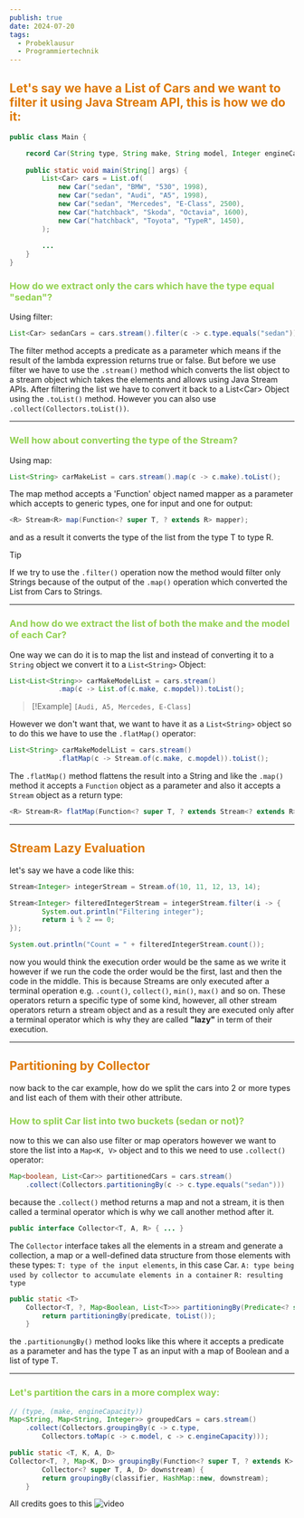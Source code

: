 ```yaml
---
publish: true
date: 2024-07-20
tags:
  - Probeklausur
  - Programmiertechnik
---
```

## <font color="#de7802">Let's say we have a List of Cars and we want to filter it using Java Stream API, this is how we do it:</font>

```java
public class Main {

	record Car(String type, String make, String model, Integer engineCapacity)
	
	public static void main(String[] args) {
		List<Car> cars = List.of(
			new Car("sedan", "BMW", "530", 1998),
			new Car("sedan", "Audi", "A5", 1998),
			new Car("sedan", "Mercedes", "E-Class", 2500),
			new Car("hatchback", "Skoda", "Octavia", 1600),
			new Car("hatchback", "Toyota", "TypeR", 1450),
		);
		
		...
	}
}
```

### <font color="#92d050">How do we extract only the cars which have the type equal "sedan"?</font>
Using filter:
```java
List<Car> sedanCars = cars.stream().filter(c -> c.type.equals("sedan")).toList();
```
The filter method accepts a predicate as a parameter which means if the result of the lambda expression returns true or false. But before we use filter we have to use the `.stream()` method which converts the list object to a stream object which takes the elements and allows using Java Stream APIs. After filtering the list we have to convert it back to a List\<Car\> Object using the `.toList()` method. However you can also use `.collect(Collectors.toList())`.


---
### <font color="#92d050">Well how about converting the type of the Stream?</font>
Using map:
```java
List<String> carMakeList = cars.stream().map(c -> c.make).toList();
```
The map method accepts a 'Function' object named mapper as a parameter which accepts to generic types, one for input and one for output:
```java
<R> Stream<R> map(Function<? super T, ? extends R> mapper);
```
and as a result it converts the type of the list from the type T to type R.

> [!Tip] 
> If we try to use the `.filter()` operation now the method would filter only Strings because of the output of the `.map()` operation which converted the List from Cars to Strings.


---

### <font color="#92d050">And how do we extract the list of both the make and the model of each Car?</font>
One way we can do it is to map the list and instead of converting it to a `String` object we convert it to a `List<String>` Object:
```java
List<List<String>> carMakeModelList = cars.stream()
			.map(c -> List.of(c.make, c.mopdel)).toList();
```

> [!Example]
> `[Audi, A5, Mercedes, E-Class]`

However we don't want that, we want to have it as a `List<String>` object so to do this we have to use the `.flatMap()` operator:
```java
List<String> carMakeModelList = cars.stream()
			.flatMap(c -> Stream.of(c.make, c.mopdel)).toList();
```

The `.flatMap()` method flattens the result into a String and like the `.map()` method it accepts a `Function` object as a parameter and also it accepts a `Stream` object as a return type:
```java
<R> Stream<R> flatMap(Function<? super T, ? extends Stream<? extends R>> mapper);
```

---
## <font color="#de7802">Stream Lazy Evaluation</font>
let's say we have a code like this:
```java
Stream<Integer> integerStream = Stream.of(10, 11, 12, 13, 14);

Stream<Integer> filteredIntegerStream = integerStream.filter(i -> {
		System.out.println("Filtering integer");
		return i % 2 == 0;		
});

System.out.println("Count = " + filteredIntegerStream.count());
```
now you would think the execution order would be the same as we write it however if we run the code the order would be the first, last and then the code in the middle. This is because Streams are only executed after a terminal operation e.g. `.count()`, `collect()`, `min()`, `max()` and so on.
These operators return a specific type of some kind, however, all other stream operators return a stream object and as a result they are executed only after a terminal operator which is why they are called **"lazy"** in term of their execution.

---
## <font color="#de7802">Partitioning by Collector</font>
now back to the car example, how do we split the cars into 2 or more types and list each of them with their other attribute.

### <font color="#92d050">How to split Car list into two buckets (sedan or not)?</font>
now to this we can also use filter or map operators however we want to store the list into a `Map<K, V>` object and to this we need to use `.collect()` operator:
```java
Map<boolean, List<Car>> partitionedCars = cars.stream()
	.collect(Collectors.partitioningBy(c -> c.type.equals("sedan")))
```
because the `.collect()` method returns a map and not a stream, it is then called a terminal operator which is why we call another method after it.

```java
public interface Collector<T, A, R> { ... }
```
The `Collector` interface takes all the elements in a stream and generate a collection, a map or a well-defined data structure from those elements with these types:
`T: type of the input elements`, in this case Car.
`A: type being used by collector to accumulate elements in a container`
`R: resulting type`

```java
public static <T>
    Collector<T, ?, Map<Boolean, List<T>>> partitioningBy(Predicate<? super T> predicate) {
        return partitioningBy(predicate, toList());
    }
```
the `.partitionungBy()` method looks like this where it accepts a predicate as a parameter and has the type T as an input with a map of Boolean and a list of type T.


---

### <font color="#92d050">Let's partition the cars in a more complex way:</font>

```java
// (type, (make, engineCapacity))
Map<String, Map<String, Integer>> groupedCars = cars.stream()
	.collect(Collectors.groupingBy(c -> c.type,
		Collectors.toMap(c -> c.model, c -> c.engineCapacity)));
```

```java
public static <T, K, A, D>
Collector<T, ?, Map<K, D>> groupingBy(Function<? super T, ? extends K> classifier,
        Collector<? super T, A, D> downstream) {
        return groupingBy(classifier, HashMap::new, downstream);
    }
```

All credits goes to this ![video](https://www.youtube.com/watch?v=2StXP1XaU04)